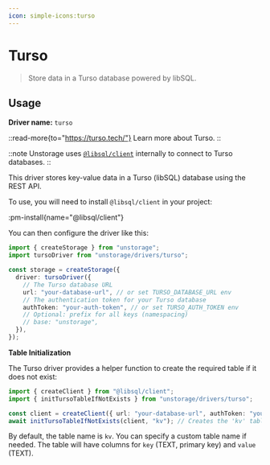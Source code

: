 ```yaml
---
icon: simple-icons:turso
---
```


# Turso

> Store data in a Turso database powered by libSQL.

## Usage

**Driver name:** `turso`

::read-more{to="https://turso.tech/"}
Learn more about Turso.
::

::note
Unstorage uses [`@libsql/client`](https://github.com/tursodatabase/libsql-client-ts) internally to connect to Turso databases.
::

This driver stores key-value data in a Turso (libSQL) database using the REST API.

To use, you will need to install `@libsql/client` in your project:

:pm-install{name="@libsql/client"}

You can then configure the driver like this:

```ts
import { createStorage } from "unstorage";
import tursoDriver from "unstorage/drivers/turso";

const storage = createStorage({
  driver: tursoDriver({
    // The Turso database URL
    url: "your-database-url", // or set TURSO_DATABASE_URL env
    // The authentication token for your Turso database
    authToken: "your-auth-token", // or set TURSO_AUTH_TOKEN env
    // Optional: prefix for all keys (namespacing)
    // base: "unstorage",
  }),
});
```

**Table Initialization**

The Turso driver provides a helper function to create the required table if it does not exist:

```ts
import { createClient } from "@libsql/client";
import { initTursoTableIfNotExists } from "unstorage/drivers/turso";

const client = createClient({ url: "your-database-url", authToken: "your-auth-token", table: "kv"});
await initTursoTableIfNotExists(client, "kv"); // Creates the 'kv' table if missing
```

By default, the table name is `kv`. You can specify a custom table name if needed. The table will have columns for `key` (TEXT, primary key) and `value` (TEXT).